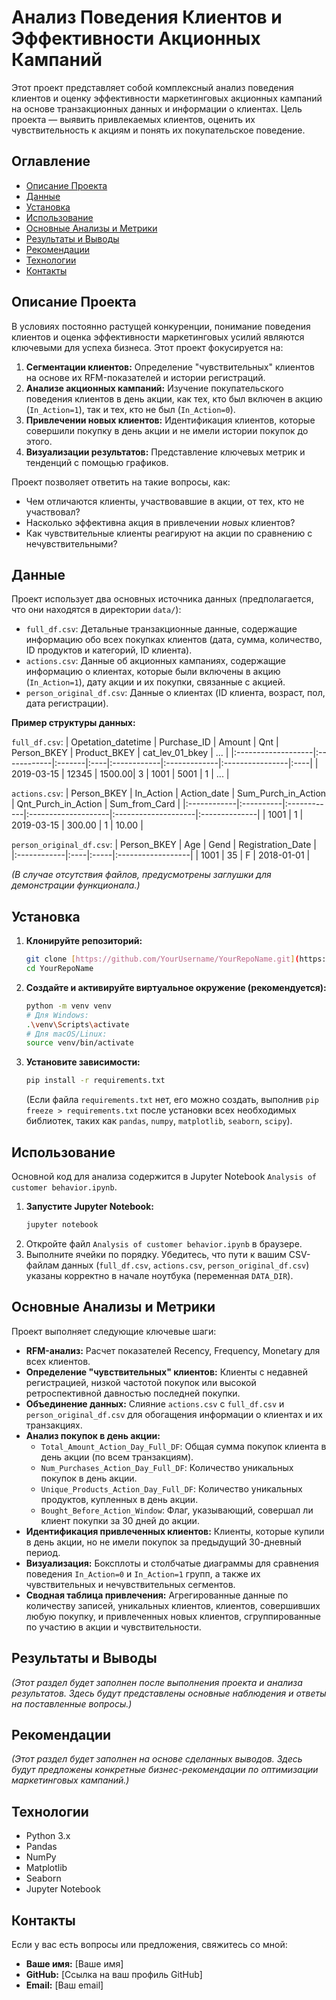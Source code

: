 # Анализ Поведения Клиентов и Эффективности Акционных Кампаний

Этот проект представляет собой комплексный анализ поведения клиентов и оценку эффективности маркетинговых акционных кампаний на основе транзакционных данных и информации о клиентах. Цель проекта — выявить привлекаемых клиентов, оценить их чувствительность к акциям и понять их покупательское поведение.

## Оглавление
- [Описание Проекта](#описание-проекта)
- [Данные](#данные)
- [Установка](#установка)
- [Использование](#использование)
- [Основные Анализы и Метрики](#основные-анализы-и-метрики)
- [Результаты и Выводы](#результаты-и-выводы)
- [Рекомендации](#рекомендации)
- [Технологии](#технологии)
- [Контакты](#контакты)

## Описание Проекта

В условиях постоянно растущей конкуренции, понимание поведения клиентов и оценка эффективности маркетинговых усилий являются ключевыми для успеха бизнеса. Этот проект фокусируется на:
1.  **Сегментации клиентов:** Определение "чувствительных" клиентов на основе их RFM-показателей и истории регистраций.
2.  **Анализе акционных кампаний:** Изучение покупательского поведения клиентов в день акции, как тех, кто был включен в акцию (`In_Action=1`), так и тех, кто не был (`In_Action=0`).
3.  **Привлечении новых клиентов:** Идентификация клиентов, которые совершили покупку в день акции и не имели истории покупок до этого.
4.  **Визуализации результатов:** Представление ключевых метрик и тенденций с помощью графиков.

Проект позволяет ответить на такие вопросы, как:
* Чем отличаются клиенты, участвовавшие в акции, от тех, кто не участвовал?
* Насколько эффективна акция в привлечении *новых* клиентов?
* Как чувствительные клиенты реагируют на акции по сравнению с нечувствительными?

## Данные

Проект использует два основных источника данных (предполагается, что они находятся в директории `data/`):

* `full_df.csv`: Детальные транзакционные данные, содержащие информацию обо всех покупках клиентов (дата, сумма, количество, ID продуктов и категорий, ID клиента).
* `actions.csv`: Данные об акционных кампаниях, содержащие информацию о клиентах, которые были включены в акцию (`In_Action=1`), дату акции и их покупки, связанные с акцией.
* `person_original_df.csv`: Данные о клиентах (ID клиента, возраст, пол, дата регистрации).

**Пример структуры данных:**

`full_df.csv`:
| Opetation_datetime | Purchase_ID | Amount | Qnt | Person_BKEY | Product_BKEY | cat_lev_01_bkey | ... |
|:-------------------|:------------|:-------|:----|:------------|:-------------|:----------------|:----|
| 2019-03-15         | 12345       | 1500.00| 3   | 1001        | 5001         | 1               | ... |

`actions.csv`:
| Person_BKEY | In_Action | Action_date | Sum_Purch_in_Action | Qnt_Purch_in_Action | Sum_from_Card |
|:------------|:----------|:------------|:--------------------|:--------------------|:--------------|
| 1001        | 1         | 2019-03-15  | 300.00              | 1                   | 10.00         |

`person_original_df.csv`:
| Person_BKEY | Age | Gend | Registration_Date |
|:------------|:----|:-----|:------------------|
| 1001        | 35  | F    | 2018-01-01        |

*(В случае отсутствия файлов, предусмотрены заглушки для демонстрации функционала.)*

## Установка

1.  **Клонируйте репозиторий:**
    ```bash
    git clone [https://github.com/YourUsername/YourRepoName.git](https://github.com/YourUsername/YourRepoName.git)
    cd YourRepoName
    ```

2.  **Создайте и активируйте виртуальное окружение (рекомендуется):**
    ```bash
    python -m venv venv
    # Для Windows:
    .\venv\Scripts\activate
    # Для macOS/Linux:
    source venv/bin/activate
    ```

3.  **Установите зависимости:**
    ```bash
    pip install -r requirements.txt
    ```
    (Если файла `requirements.txt` нет, его можно создать, выполнив `pip freeze > requirements.txt` после установки всех необходимых библиотек, таких как `pandas`, `numpy`, `matplotlib`, `seaborn`, `scipy`).

## Использование

Основной код для анализа содержится в Jupyter Notebook `Analysis of customer behavior.ipynb`.

1.  **Запустите Jupyter Notebook:**
    ```bash
    jupyter notebook
    ```
2.  Откройте файл `Analysis of customer behavior.ipynb` в браузере.
3.  Выполните ячейки по порядку. Убедитесь, что пути к вашим CSV-файлам данных (`full_df.csv`, `actions.csv`, `person_original_df.csv`) указаны корректно в начале ноутбука (переменная `DATA_DIR`).

## Основные Анализы и Метрики

Проект выполняет следующие ключевые шаги:

* **RFM-анализ:** Расчет показателей Recency, Frequency, Monetary для всех клиентов.
* **Определение "чувствительных" клиентов:** Клиенты с недавней регистрацией, низкой частотой покупок или высокой ретроспективной давностью последней покупки.
* **Объединение данных:** Слияние `actions.csv` с `full_df.csv` и `person_original_df.csv` для обогащения информации о клиентах и их транзакциях.
* **Анализ покупок в день акции:**
    * `Total_Amount_Action_Day_Full_DF`: Общая сумма покупок клиента в день акции (по всем транзакциям).
    * `Num_Purchases_Action_Day_Full_DF`: Количество уникальных покупок в день акции.
    * `Unique_Products_Action_Day_Full_DF`: Количество уникальных продуктов, купленных в день акции.
    * `Bought_Before_Action_Window`: Флаг, указывающий, совершал ли клиент покупки за 30 дней до акции.
* **Идентификация привлеченных клиентов:** Клиенты, которые купили в день акции, но не имели покупок за предыдущий 30-дневный период.
* **Визуализация:** Боксплоты и столбчатые диаграммы для сравнения поведения `In_Action=0` и `In_Action=1` групп, а также их чувствительных и нечувствительных сегментов.
* **Сводная таблица привлечения:** Агрегированные данные по количеству записей, уникальных клиентов, клиентов, совершивших любую покупку, и привлеченных новых клиентов, сгруппированные по участию в акции и чувствительности.

## Результаты и Выводы

*(Этот раздел будет заполнен после выполнения проекта и анализа результатов. Здесь будут представлены основные наблюдения и ответы на поставленные вопросы.)*

## Рекомендации

*(Этот раздел будет заполнен на основе сделанных выводов. Здесь будут предложены конкретные бизнес-рекомендации по оптимизации маркетинговых кампаний.)*

## Технологии

* Python 3.x
* Pandas
* NumPy
* Matplotlib
* Seaborn
* Jupyter Notebook

## Контакты

Если у вас есть вопросы или предложения, свяжитесь со мной:

* **Ваше имя:** [Ваше имя]
* **GitHub:** [Ссылка на ваш профиль GitHub]
* **Email:** [Ваш email]
